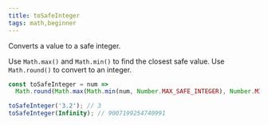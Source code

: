 ```yaml
---
title: toSafeInteger
tags: math,beginner
---
```


Converts a value to a safe integer.

Use `Math.max()` and `Math.min()` to find the closest safe value.
Use `Math.round()` to convert to an integer.

```js
const toSafeInteger = num =>
  Math.round(Math.max(Math.min(num, Number.MAX_SAFE_INTEGER), Number.MIN_SAFE_INTEGER));
```

```js
toSafeInteger('3.2'); // 3
toSafeInteger(Infinity); // 9007199254740991
```
